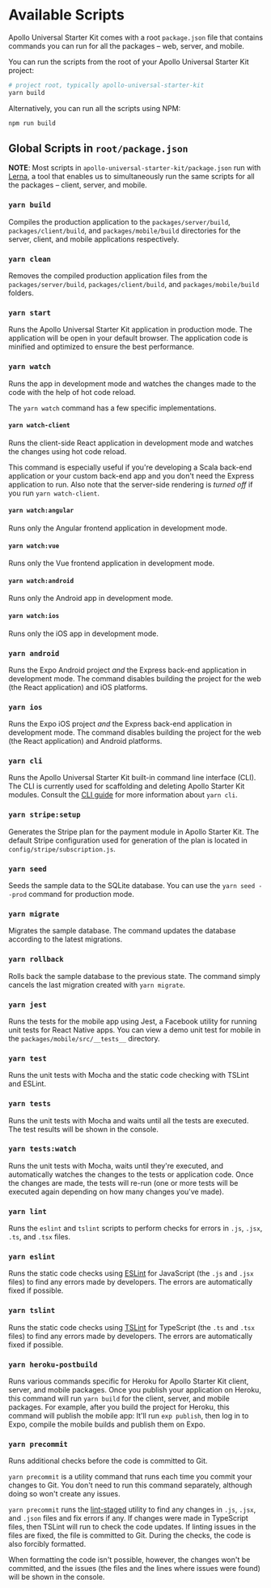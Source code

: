 # Available Scripts

Apollo Universal Starter Kit comes with a root `package.json` file that contains commands you can run for all the packages &ndash; web, server, and mobile.

You can run the scripts from the root of your Apollo Universal Starter Kit project:

```bash
# project root, typically apollo-universal-starter-kit
yarn build
```

Alternatively, you can run all the scripts using NPM:

```bash
npm run build
```

## Global Scripts in `root/package.json`

**NOTE**: Most scripts in `apollo-universal-starter-kit/package.json` run with [Lerna], a tool that enables us to simultaneously run the same scripts for all the packages &ndash; client, server, and mobile.

### `yarn build`

Compiles the production application to the `packages/server/build`, `packages/client/build`, and `packages/mobile/build` directories for the server, client, and mobile applications respectively.

### `yarn clean`

Removes the compiled production application files from the `packages/server/build`, `packages/client/build`, and `packages/mobile/build` folders.

### `yarn start`

Runs the Apollo Universal Starter Kit application in production mode. The application will be open in your default browser. The application code is minified and optimized to ensure the best performance.

### `yarn watch`

Runs the app in development mode and watches the changes made to the code with the help of hot code reload.

The `yarn watch` command has a few specific implementations.

#### `yarn watch-client`

Runs the client-side React application in development mode and watches the changes using hot code reload.

This command is especially useful if you're developing a Scala back-end application or your custom back-end app and you don't need the Express application to run. Also note that the server-side rendering is _turned off_ if you run `yarn watch-client`.

#### `yarn watch:angular`

Runs only the Angular frontend application in development mode.

#### `yarn watch:vue`

Runs only the Vue frontend application in development mode.

#### `yarn watch:android`

Runs only the Android app in development mode.

#### `yarn watch:ios`

Runs only the iOS app in development mode.

### `yarn android`

Runs the Expo Android project _and_ the Express back-end application in development mode. The command disables building the project for the web (the React application) and iOS platforms.

### `yarn ios`

Runs the Expo iOS project _and_ the Express back-end application in development mode. The command disables building the project for the web (the React application) and Android platforms.

### `yarn cli`

Runs the Apollo Universal Starter Kit built-in command line interface (CLI). The CLI is currently used for scaffolding and deleting Apollo Starter Kit modules. Consult the [CLI guide] for more information about `yarn cli`.

### `yarn stripe:setup`

Generates the Stripe plan for the payment module in Apollo Starter Kit. The default Stripe configuration used for generation of the plan is located in `config/stripe/subscription.js`.

### `yarn seed`

Seeds the sample data to the SQLite database. You can use the `yarn seed --prod` command for production mode.

### `yarn migrate`

Migrates the sample database. The command updates the database according to the latest migrations.

### `yarn rollback`

Rolls back the sample database to the previous state. The command simply cancels the last migration created with `yarn migrate`.

### `yarn jest`

Runs the tests for the mobile app using Jest, a Facebook utility for running unit tests for React Native apps. You can view a demo unit test for mobile in the `packages/mobile/src/__tests__` directory.

### `yarn test`

Runs the unit tests with Mocha and the static code checking with TSLint and ESLint.

### `yarn tests`

Runs the unit tests with Mocha and waits until all the tests are executed. The test results will be shown in the console.

### `yarn tests:watch`

Runs the unit tests with Mocha, waits until they're executed, and automatically watches the changes to the tests or application code. Once the changes are made, the tests will re-run (one or more tests will be executed again depending on how many changes you've made).

### `yarn lint`

Runs the `eslint` and `tslint` scripts to perform checks for errors in `.js`, `.jsx`, `.ts`, and `.tsx` files.

### `yarn eslint`

Runs the static code checks using [ESLint] for JavaScript (the `.js` and `.jsx` files) to find any errors made by developers. The errors are automatically fixed if possible.

### `yarn tslint`

Runs the static code checks using [TSLint] for TypeScript (the `.ts` and `.tsx` files) to find any errors made by developers. The errors are automatically fixed if possible.

### `yarn heroku-postbuild`

Runs various commands specific for Heroku for Apollo Starter Kit client, server, and mobile packages. Once you publish your application on Heroku, this command will run `yarn build` for the client, server, and mobile packages. For example, after you build the project for Heroku, this command will publish the mobile app: It'll run `exp publish`, then log in to Expo, compile the mobile builds and publish them on Expo.

### `yarn precommit`

Runs additional checks before the code is committed to Git.

`yarn precommit` is a utility command that runs each time you commit your changes to Git. You don't need to run this command separately, although doing so won't create any issues.

`yarn precommit` runs the [lint-staged] utility to find any changes in `.js`, `.jsx`, and `.json` files and fix errors if any. If changes were made in TypeScript files, then TSLint will run to check the code updates. If linting issues in the files are fixed, the file is committed to Git. During the checks, the code is also forcibly formatted.

When formatting the code isn't possible, however, the changes won't be committed, and the issues (the files and the lines where issues were found) will be shown in the console.

[lerna]: https://lernajs.io/
[cli guide]: /docs/tools/CLI.md
[`expo`]: https://docs.expo.io/versions/latest/workflow/expo-cli
[webpack]: https://webpack.js.org/
[haul cli]: https://github.com/callstack/haul
[metro bundler]: https://facebook.github.io/metro/
[expo cli documentation]: https://docs.expo.io/versions/latest/workflow/expo-cli
[eslint]: https://eslint.org/
[tslint]: https://palantir.github.io/tslint/
[lint-staged]: https://www.npmjs.com/package/lint-staged

